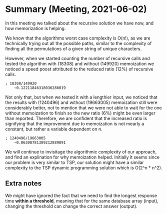 # Summary (Meeting, 2021-06-02)

In this meeting we talked about the recursive solution we have now, and how
memorization is helping.

We know that the algorithms worst case complexity is O(n!), as we are
technically trying out all the possible paths, similar to the complexity of
finding all the permutations of a given string of unique characters.

However, when we started counting the number of recursive calls and tested the
algorithm with (18308) and without (149920) memoization we noticed a speed
poost attributed to the reduced ratio (12%) of recursive calls.

```
; 18308/149920
	~0.12211846318036286019
```

Not only that, but when we tested it with a lengthier input, we noticed that
the results with (1240496) and without (19663005) memoization still were
considerably better, not to mention that we were not able to wait for the one
without memoization to finish so the new ratio (6%) might be even larger than
reported. Therefore, we are confident that the increased ratio is signifying
that the improvement due to memoization is not mearly a constant, but rather a
variable dependent on n.

```
; 1240496/19663005
	~0.06308781389212889891
```

We will continue to invisitage the algorithmic complexity of our approach, and
find an explination for why memoization helped. Initially it seems since
our problem is very similar to TSP, our solution might have a similar
complexity to the TSP dynamic programming solution which is O(2^n * n^2).

## Extra notes

We might have ignored the fact that we need to
find the longest response time **within a
threshold**, meaning that for the same database
array (input), changing the threshold can change the
correct answer (output).
